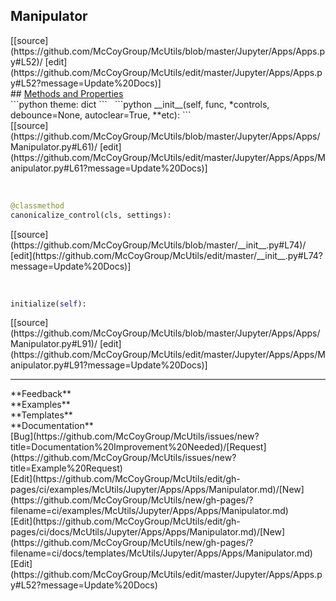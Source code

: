 ## <a id="McUtils.Jupyter.Apps.Apps.Manipulator">Manipulator</a> 

<div class="docs-source-link" markdown="1">
[[source](https://github.com/McCoyGroup/McUtils/blob/master/Jupyter/Apps/Apps.py#L52)/
[edit](https://github.com/McCoyGroup/McUtils/edit/master/Jupyter/Apps/Apps.py#L52?message=Update%20Docs)]
</div>









<div class="collapsible-section">
 <div class="collapsible-section collapsible-section-header" markdown="1">
## <a class="collapse-link" data-toggle="collapse" href="#methods" markdown="1"> Methods and Properties</a> <a class="float-right" data-toggle="collapse" href="#methods"><i class="fa fa-chevron-down"></i></a>
 </div>
 <div class="collapsible-section collapsible-section-body collapse show" id="methods" markdown="1">
 ```python
theme: dict
```
<a id="McUtils.Jupyter.Apps.Apps.Manipulator.__init__" class="docs-object-method">&nbsp;</a> 
```python
__init__(self, func, *controls, debounce=None, autoclear=True, **etc): 
```
<div class="docs-source-link" markdown="1">
[[source](https://github.com/McCoyGroup/McUtils/blob/master/Jupyter/Apps/Apps/Manipulator.py#L61)/
[edit](https://github.com/McCoyGroup/McUtils/edit/master/Jupyter/Apps/Apps/Manipulator.py#L61?message=Update%20Docs)]
</div>


<a id="McUtils.Jupyter.Apps.Apps.Manipulator.canonicalize_control" class="docs-object-method">&nbsp;</a> 
```python
@classmethod
canonicalize_control(cls, settings): 
```
<div class="docs-source-link" markdown="1">
[[source](https://github.com/McCoyGroup/McUtils/blob/master/__init__.py#L74)/
[edit](https://github.com/McCoyGroup/McUtils/edit/master/__init__.py#L74?message=Update%20Docs)]
</div>


<a id="McUtils.Jupyter.Apps.Apps.Manipulator.initialize" class="docs-object-method">&nbsp;</a> 
```python
initialize(self): 
```
<div class="docs-source-link" markdown="1">
[[source](https://github.com/McCoyGroup/McUtils/blob/master/Jupyter/Apps/Apps/Manipulator.py#L91)/
[edit](https://github.com/McCoyGroup/McUtils/edit/master/Jupyter/Apps/Apps/Manipulator.py#L91?message=Update%20Docs)]
</div>
 </div>
</div>












---


<div markdown="1" class="text-secondary">
<div class="container">
  <div class="row">
   <div class="col" markdown="1">
**Feedback**   
</div>
   <div class="col" markdown="1">
**Examples**   
</div>
   <div class="col" markdown="1">
**Templates**   
</div>
   <div class="col" markdown="1">
**Documentation**   
</div>
   <div class="col" markdown="1">
   
</div>
   <div class="col" markdown="1">
   
</div>
   <div class="col" markdown="1">
   
</div>
</div>
  <div class="row">
   <div class="col" markdown="1">
[Bug](https://github.com/McCoyGroup/McUtils/issues/new?title=Documentation%20Improvement%20Needed)/[Request](https://github.com/McCoyGroup/McUtils/issues/new?title=Example%20Request)   
</div>
   <div class="col" markdown="1">
[Edit](https://github.com/McCoyGroup/McUtils/edit/gh-pages/ci/examples/McUtils/Jupyter/Apps/Apps/Manipulator.md)/[New](https://github.com/McCoyGroup/McUtils/new/gh-pages/?filename=ci/examples/McUtils/Jupyter/Apps/Apps/Manipulator.md)   
</div>
   <div class="col" markdown="1">
[Edit](https://github.com/McCoyGroup/McUtils/edit/gh-pages/ci/docs/McUtils/Jupyter/Apps/Apps/Manipulator.md)/[New](https://github.com/McCoyGroup/McUtils/new/gh-pages/?filename=ci/docs/templates/McUtils/Jupyter/Apps/Apps/Manipulator.md)   
</div>
   <div class="col" markdown="1">
[Edit](https://github.com/McCoyGroup/McUtils/edit/master/Jupyter/Apps/Apps.py#L52?message=Update%20Docs)   
</div>
   <div class="col" markdown="1">
   
</div>
   <div class="col" markdown="1">
   
</div>
   <div class="col" markdown="1">
   
</div>
</div>
</div>
</div>